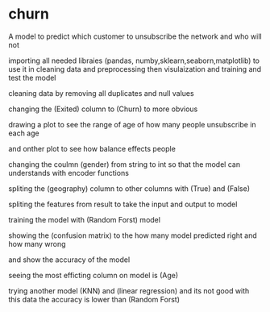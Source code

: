 # churn
A model to predict which customer to unsubscribe the network and who will not

importing all needed libraies (pandas, numby,sklearn,seaborn,matplotlib) to use it in cleaning data and preprocessing then visulaization and training and test the model 

cleaning data by removing all duplicates and null values

changing the (Exited) column to (Churn) to more obvious

drawing a plot to see the range of age of how many people unsubscribe in each age

and onther plot to see how balance effects people  

changing the coulmn (gender) from string to int so that the model can understands with encoder functions

spliting the (geography) column to other columns with (True) and (False)

spliting the features from result to take the input and output to model

training the model with (Random Forst) model

showing the (confusion matrix) to the how many model predicted right and how many wrong

and show the accuracy of the model

seeing the most efficting column on model is (Age)

trying another model (KNN) and (linear regression) and its not good with this data the accuracy is lower than (Random Forst)
